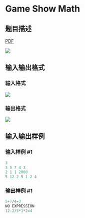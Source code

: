 # Game Show Math

## 题目描述

[problemUrl]: https://uva.onlinejudge.org/index.php?option=com_onlinejudge&Itemid=8&category=16&page=show_problem&problem=1341

[PDF](https://uva.onlinejudge.org/external/104/p10400.pdf)

![](https://cdn.luogu.com.cn/upload/vjudge_pic/UVA10400/3b3ccbbd7ce83ddecddbe55c58df7ac0d7279469.png)

## 输入输出格式

### 输入格式

![](https://cdn.luogu.com.cn/upload/vjudge_pic/UVA10400/6a339c7565da95333da33f95d7e384d4aa44c37e.png)

### 输出格式

![](https://cdn.luogu.com.cn/upload/vjudge_pic/UVA10400/01b5a28fa92e12ccbe8037d23442c9ccdb90bb17.png)

## 输入输出样例

### 输入样例 #1

```cpp
3
3 5 7 4 3
2 1 1 2000
5 12 2 5 1 2 4
```


### 输出样例 #1

```cpp
5+7/4=3
NO EXPRESSION
12-2/5*1*2=4
```


